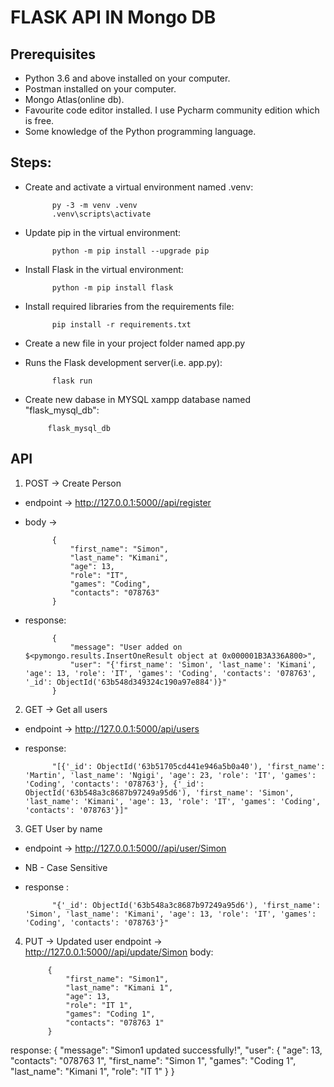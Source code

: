 # FLASK API IN Mongo DB 
## Prerequisites
- Python 3.6 and above installed on your computer.
- Postman installed on your computer.
- Mongo Atlas(online db).
- Favourite code editor installed. I use Pycharm community edition which is free.
- Some knowledge of the Python programming language.  
## Steps:
- Create and activate a virtual environment named .venv:

           
            py -3 -m venv .venv
            .venv\scripts\activate
- Update pip in the virtual environment:


            python -m pip install --upgrade pip
- Install Flask in the virtual environment:

            python -m pip install flask
- Install required libraries from the requirements file:

            pip install -r requirements.txt
- Create a new file in your project folder named app.py
- Runs the Flask development server(i.e. app.py):

            flask run
 - Create new dabase in MYSQL xampp database named "flask_mysql_db":

            flask_mysql_db

## API
1. POST -> Create Person
- endpoint -> http://127.0.0.1:5000//api/register
- body ->

            {
                "first_name": "Simon",
                "last_name": "Kimani",
                "age": 13,
                "role": "IT",
                "games": "Coding",
                "contacts": "078763"
            }

- response:

            {
                "message": "User added on $<pymongo.results.InsertOneResult object at 0x000001B3A336A800>",
                "user": "{'first_name': 'Simon', 'last_name': 'Kimani', 'age': 13, 'role': 'IT', 'games': 'Coding', 'contacts': '078763', '_id': ObjectId('63b548d349324c190a97e884')}"
            }

2. GET -> Get all users
- endpoint -> http://127.0.0.1:5000/api/users
- response:

            "[{'_id': ObjectId('63b51705cd441e946a5b0a40'), 'first_name': 'Martin', 'last_name': 'Ngigi', 'age': 23, 'role': 'IT', 'games': 'Coding', 'contacts': '078763'}, {'_id': ObjectId('63b548a3c8687b97249a95d6'), 'first_name': 'Simon', 'last_name': 'Kimani', 'age': 13, 'role': 'IT', 'games': 'Coding', 'contacts': '078763'}]"

3. GET User by name
- endpoint -> http://127.0.0.1:5000//api/user/Simon
- NB - Case Sensitive 
- response :

            "{'_id': ObjectId('63b548a3c8687b97249a95d6'), 'first_name': 'Simon', 'last_name': 'Kimani', 'age': 13, 'role': 'IT', 'games': 'Coding', 'contacts': '078763'}"

4. PUT -> Updated user 
endpoint -> http://127.0.0.1:5000//api/update/Simon
body:

            {
                "first_name": "Simon1",
                "last_name": "Kimani 1",
                "age": 13,
                "role": "IT 1",
                "games": "Coding 1",
                "contacts": "078763 1"
            }

response:
            {
                "message": "Simon1 updated successfully!",
                "user": {
                    "age": 13,
                    "contacts": "078763 1",
                    "first_name": "Simon 1",
                    "games": "Coding 1",
                    "last_name": "Kimani 1",
                    "role": "IT 1"
                }
            }